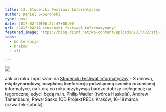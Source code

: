 ```yaml
---
title: 13. Studencki Festiwal Informatyczny
author: Daniel Skowroński
type: post
date: 2017-02-20T06:27:47+00:00
url: /2017/02/13-studencki-festiwal-informatyczny/
featured_image: https://blog.dsinf.net/wp-content/uploads/2017/02/sfi-1-660x499.jpg
tags:
  - konferencja
  - kraków
  - sfi

---
```

![](https://blog.dsinf.net/wp-content/uploads/2017/02/sfi.jpg)

Jak co roku zapraszam na [Studencki Festiwal Informatyczny][1] - 3 dniową, międzynarodową, bezpłatną konferencję poświęconą szeroko rozumianej informatyce, na którą co roku przybywają bardzo dobrzy prelegenci; na tegorocznej edycji będą m.in. Philip Wadler (twórca Haskella), Andrew Tanenbaum, Paweł Sasko (CD Projekt RED). Kraków, 16-18 marca (czwartek-sobota).

 [1]: https://sfi.org.pl